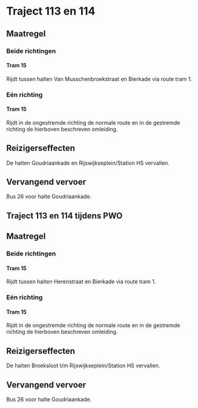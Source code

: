 # Traject 113 en 114
## Maatregel
### Beide richtingen

#### Tram 15
Rijdt tussen halten Van Musschenbroekstraat en Bierkade via route tram 1.

### Eén richting

#### Tram 15
Rijdt in de ongestremde richting de normale route en in de gestremde richting de hierboven beschreven omleiding.

## Reizigerseffecten
De halten Goudriaankade en Rijswijkseplein/Station HS vervallen.

## Vervangend vervoer
Bus 26 voor halte Goudriaankade.

## Traject 113 en 114 tijdens PWO

## Maatregel
### Beide richtingen

#### Tram 15
Rijdt tussen halten Herenstraat en Bierkade via route tram 1.

### Eén richting

#### Tram 15
Rijdt in de ongestremde richting de normale route en in de gestremde richting de hierboven beschreven omleiding.

## Reizigerseffecten
De halten Broeksloot t/m Rijswijkseplein/Station HS vervallen.

## Vervangend vervoer
Bus 26 voor halte Goudriaankade.
